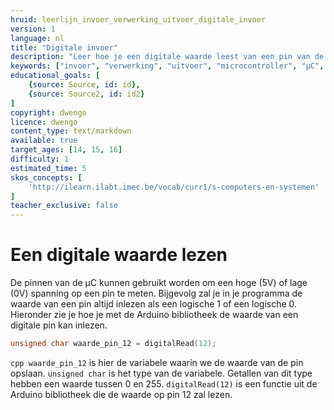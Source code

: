 ```yaml
---
hruid: leerlijn_invoer_verwerking_uitvoer_digitale_invoer
version: 1
language: nl
title: "Digitale invoer"
description: "Leer hoe je een digitale waarde leest van een pin van de µC."
keywords: ["invoer", "verwerking", "uitvoer", "microcontroller", "µC", "arduino", "dwenguino", "digitalRead"]
educational_goals: [
    {source: Source, id: id}, 
    {source: Source2, id: id2}
]
copyright: dwengo
licence: dwengo
content_type: text/markdown
available: true
target_ages: [14, 15, 16]
difficulty: 1
estimated_time: 5
skos_concepts: [
    'http://ilearn.ilabt.imec.be/vocab/curr1/s-computers-en-systemen'
]
teacher_exclusive: false
---
```


# Een digitale waarde lezen

De pinnen van de µC kunnen gebruikt worden om een hoge (5V) of lage (0V) spanning op een pin te meten. Bijgevolg zal je in je programma de waarde van een pin altijd inlezen als een logische 1 of een logische 0. Hieronder zie je hoe je met de Arduino bibliotheek de waarde van een digitale pin kan inlezen.

```cpp
unsigned char waarde_pin_12 = digitalRead(12);
```
`cpp waarde_pin_12` is hier de variabele waarin we de waarde van de pin opslaan.
`unsigned char` is het type van de variabele. Getallen van dit type hebben een waarde tussen 0 en 255. 
`digitalRead(12)` is een functie uit de Arduino bibliotheek die de waarde op pin 12 zal lezen.
